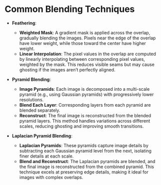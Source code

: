 # Common Blending Techniques

- **Feathering**:
  - **Weighted Mask**: A gradient mask is applied across the overlap, gradually blending the images. Pixels near the edge of the overlap have lower weight, while those toward the center have higher weight.
  - **Linear Interpolation**: The pixel values in the overlap are computed by linearly interpolating between corresponding pixel values, weighted by the mask. This reduces visible seams but may cause ghosting if the images aren’t perfectly aligned.

- **Pyramid Blending**:
  - **Image Pyramids**: Each image is decomposed into a multi-scale pyramid (e.g., using Gaussian pyramids) with progressively lower resolutions.
  - **Blend Each Layer**: Corresponding layers from each pyramid are blended separately.
  - **Reconstruct**: The final image is reconstructed from the blended pyramid layers. This method handles variations across different scales, reducing ghosting and improving smooth transitions.

- **Laplacian Pyramid Blending**:
  - **Laplacian Pyramids**: These pyramids capture image details by subtracting each Gaussian pyramid level from the next, isolating finer details at each scale.
  - **Blend and Reconstruct**: The Laplacian pyramids are blended, and the final image is reconstructed from the combined pyramid. This technique excels at preserving edge details, making it ideal for images with complex overlaps.
